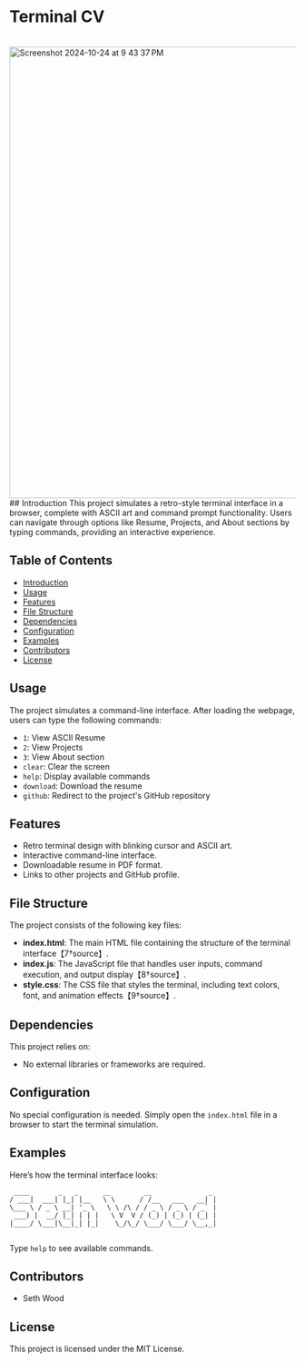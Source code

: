 
# Terminal CV
<br />
<img width="795" alt="Screenshot 2024-10-24 at 9 43 37 PM" src="https://github.com/user-attachments/assets/7543b65e-c9cd-43b1-8076-dd619af39219">
## Introduction
This project simulates a retro-style terminal interface in a browser, complete with ASCII art and command prompt functionality. Users can navigate through options like Resume, Projects, and About sections by typing commands, providing an interactive experience.

## Table of Contents
- [Introduction](#introduction)
- [Usage](#usage)
- [Features](#features)
- [File Structure](#file-structure)
- [Dependencies](#dependencies)
- [Configuration](#configuration)
- [Examples](#examples)
- [Contributors](#contributors)
- [License](#license)

## Usage
The project simulates a command-line interface. After loading the webpage, users can type the following commands:
- `1`: View ASCII Resume
- `2`: View Projects
- `3`: View About section
- `clear`: Clear the screen
- `help`: Display available commands
- `download`: Download the resume
- `github`: Redirect to the project's GitHub repository

## Features
- Retro terminal design with blinking cursor and ASCII art.
- Interactive command-line interface.
- Downloadable resume in PDF format.
- Links to other projects and GitHub profile.

## File Structure
The project consists of the following key files:
- **index.html**: The main HTML file containing the structure of the terminal interface【7†source】.
- **index.js**: The JavaScript file that handles user inputs, command execution, and output display【8†source】.
- **style.css**: The CSS file that styles the terminal, including text colors, font, and animation effects【9†source】.

## Dependencies
This project relies on:
- No external libraries or frameworks are required.

## Configuration
No special configuration is needed. Simply open the `index.html` file in a browser to start the terminal simulation.

## Examples
Here’s how the terminal interface looks:
```
 ____       _   _      __        __              _
/ ___|  ___| |_| |__   \ \      / /__   ___   __| |
\___ \ / _ \ __| '_ \   \ \ /\ / / _ \ / _ \ / _` |
 ___) |  __/ |_| | | |   \ V  V / (_) | (_) | (_| |
|____/ \___|\__|_| |_|    \_/\_/ \___/ \___/ \__,_|
                                                  
```
Type `help` to see available commands.

## Contributors
- Seth Wood

## License
This project is licensed under the MIT License.
